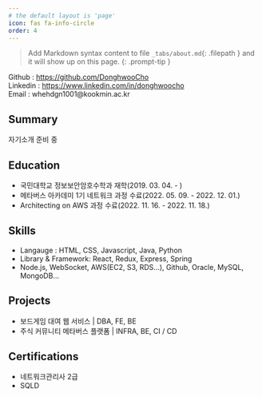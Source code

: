 ```yaml
---
# the default layout is 'page'
icon: fas fa-info-circle
order: 4
---
```


> Add Markdown syntax content to file `_tabs/about.md`{: .filepath } and it will show up on this page.
{: .prompt-tip }

<div>
    <p>
        Github : <a href="https://github.com/DonghwooCho">https://github.com/DonghwooCho</a>
        <br/>
        Linkedin : <a href="https://www.linkedin.com/in/donghwoocho">https://www.linkedin.com/in/donghwoocho</a>
        <br/>
        Email : whehdgn1001@kookmin.ac.kr
    <p>
<div>

<h2>Summary</h2>
자기소개 준비 중

<h2>Education</h2>
<ul> 
    <li>국민대학교 정보보안암호수학과 재학(2019. 03. 04. - )</li>
    <li>메타버스 아카데미 1기 네트워크 과정 수료(2022. 05. 09. - 2022. 12. 01.)</li>
    <li>Architecting on AWS 과정 수료(2022. 11. 16. - 2022. 11. 18.)</li>
</ul>

<h2>Skills</h2>
<ul> 
    <li>Langauge : HTML, CSS, Javascript, Java, Python</li>
    <li>Library & Framework: React, Redux, Express, Spring</li>
    <li>Node.js, WebSocket, AWS(EC2, S3, RDS...), Github, Oracle, MySQL, MongoDB...</li>
</ul>

<h2>Projects</h2>
<ul> 
    <li>보드게임 대여 웹 서비스 | DBA, FE, BE</li>
    <li>주식 커뮤니티 메타버스 플랫폼 | INFRA, BE, CI / CD</li>
</ul>

<h2>Certifications</h2>
<ul> 
    <li>네트워크관리사 2급</li>
    <li>SQLD</li>
</ul>